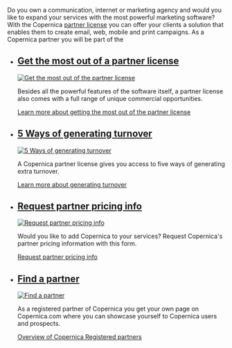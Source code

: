 Do you own a communication, internet or marketing agency and would you
like to expand your services with the most powerful marketing software?
With the Copernica [partner
license](http://www.copernica.com/en/partners/5-ways-of-generating-turnover "Why get a partner license")
you can offer your clients a solution that enables them to create email,
web, mobile and print campaigns.
As a Copernica partner you will be part of the

-   [Get the most out of a partner license](http://www.copernica.com/en/partners/get-the-most-out-of-the-partner-license "Get the most out of the partner license")
    ---------------------------------------------------------------------------------------------------------------------------------------------------------------

    [![Get the most out of the partner
    license](../images/en-partners-partner-support.png "Get the most out of the partner license")](http://www.copernica.com/en/partners/get-the-most-out-of-the-partner-license)

    Besides all the powerful features of the software itself, a partner
    license also comes with a full range of unique commercial
    opportunities.

    [Learn more about getting the most out of the partner
    license](http://www.copernica.com/en/partners/get-the-most-out-of-the-partner-license "Learn more about getting the most out of the partner license")

-   [5 Ways of generating turnover](http://www.copernica.com/en/partners/5-ways-of-generating-turnover "5 Ways of generating turnover")
    -----------------------------------------------------------------------------------------------------------------------------------

    [![5 Ways of generating
    turnover](../images/nl-partners-partner-license.png "5 Ways of generating turnover")](http://www.copernica.com/en/partners/5-ways-of-generating-turnover)

    A Copernica partner license gives you access to five ways of
    generating extra turnover.

    [Learn more about generating
    turnover](http://www.copernica.com/en/partners/5-ways-of-generating-turnover "Learn more about generating turnover")

-   [Request partner pricing info](http://www.copernica.com/en/partners/request-partner-pricing "Request partner pricing info")
    ---------------------------------------------------------------------------------------------------------------------------

    [![Request partner pricing
    info](../images/en-partners-partner-pricing.png "Request partner pricing info")](http://www.copernica.com/en/partners/request-partner-pricing)

    Would you like to add Copernica to your services? Request
    Copernica's partner pricing information with this form.

    [Request partner pricing
    info](http://www.copernica.com/en/partners/request-partner-pricing "Request partner pricing info")

-   [Find a partner](http://www.copernica.com/en/support/find-a-partner "Find a partner")
    -------------------------------------------------------------------------------------

    [![Find a
    partner](../images/en-support-find-a-partner.png "Find a partner")](http://www.copernica.com/en/support/find-a-partner)

    As a registered partner of Copernica you get your own page on
    Copernica.com where you can showcase yourself to Copernica users and
    prospects.

    [Overview of Copernica Registered
    partners](http://www.copernica.com/en/support/find-a-partner "Find a partner")


